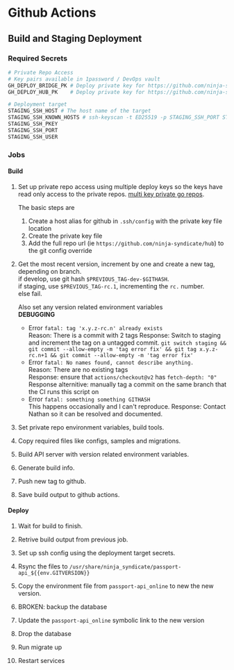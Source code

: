 # Github Actions

## Build and Staging Deployment

### Required Secrets

```sh
# Private Repo Access
# Key pairs available in 1password / DevOps vault
GH_DEPLOY_BRIDGE_PK # Deploy private key for https://github.com/ninja-syndicate/supremacy-bridge
GH_DEPLOY_HUB_PK    # Deploy private key for https://github.com/ninja-syndicate/hub

# Deployment target
STAGING_SSH_HOST # The host name of the target
STAGING_SSH_KNOWN_HOSTS # ssh-keyscan -t ED25519 -p STAGING_SSH_PORT STAGING_SSH_HOST | tee github-key-temp | ssh-keygen -lf -
STAGING_SSH_PKEY
STAGING_SSH_PORT
STAGING_SSH_USER
```

### Jobs

#### Build

1. Set up private repo access using multiple deploy keys so the keys have read only access to the private repos.
    [multi key private go repos](https://gist.github.com/jrapoport/d12f60029eef017354d0ec982b918258).

    The basic steps are
    1. Create a host alias for github in `.ssh/config` with the private key file location
    2. Create the private key file
    3. Add the full repo url (ie `https://github.com/ninja-syndicate/hub`) to the git config override

2. Get the most recent version, increment by one and create a new tag, depending on branch.  
   if develop, use git hash `$PREVIOUS_TAG-dev-$GITHASH`.  
   if staging, use `$PREVIOUS_TAG-rc.1`, incrementing the `rc.` number.  
   else fail.  

   Also set any version related environment variables  
   **DEBUGGING**  
   - Error `fatal: tag 'x.y.z-rc.n' already exists`  
     Reason: There is a commit with 2 tags
     Response: Switch to staging and increment the tag on a untagged commit.
     `git switch staging && git commit --allow-empty -m 'tag error fix' && git tag x.y.z-rc.n+1 && git commit --allow-empty -m 'tag error fix'`
   - Error `fatal: No names found, cannot describe anything.`  
     Reason: There are no existing tags  
     Response: ensure that `actions/checkout@v2` has `fetch-depth: "0"`  
     Response alternitive: manually tag a commit on the same branch that the CI runs this  script on
   - Error `fatal: something something GITHASH`  
     This happens occasionally and I can't reproduce.
     Response: Contact Nathan so it can be resolved and documented.

3. Set private repo environment variables, build tools.  

4. Copy required files like configs, samples and migrations.

5. Build API server with version related environment variables.

6. Generate build info.

7. Push new tag to github.

8. Save build output to github actions.

#### Deploy

1. Wait for build to finish.

2. Retrive build output from previous job.

3. Set up ssh config using the deployment target secrets.

4. Rsync the files to `/usr/share/ninja_syndicate/passport-api_${{env.GITVERSION}}`

5. Copy the environment file from `passport-api_online` to new the new version.

6. BROKEN: backup the database

7. Update the `passport-api_online` symbolic link to the new version

8. Drop the database

9. Run migrate up

10. Restart services
